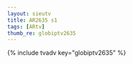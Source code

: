 ```yaml
--- 
layout: sieutv
title: AR2635 s1
tags: [ARtv]
thumb_re: globiptv2635
---
```

{% include tvadv key="globiptv2635" %} 
